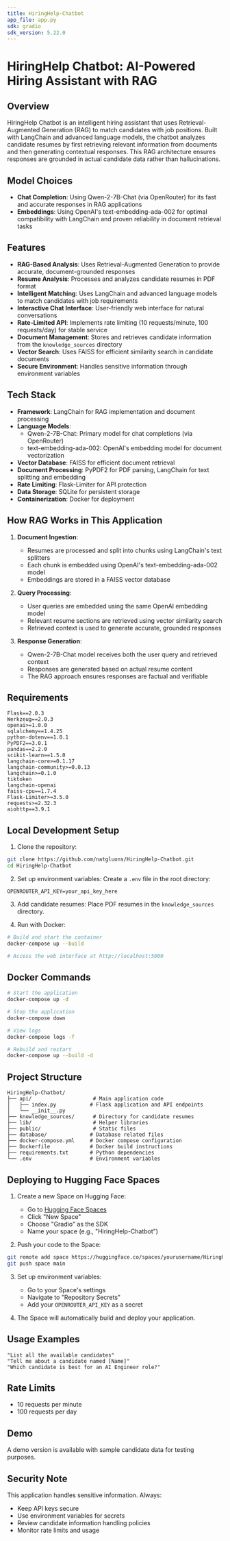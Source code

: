 ```yaml
---
title: HiringHelp-Chatbot
app_file: app.py
sdk: gradio
sdk_version: 5.22.0
---
```

# HiringHelp Chatbot: AI-Powered Hiring Assistant with RAG

## Overview
HiringHelp Chatbot is an intelligent hiring assistant that uses Retrieval-Augmented Generation (RAG) to match candidates with job positions. Built with LangChain and advanced language models, the chatbot analyzes candidate resumes by first retrieving relevant information from documents and then generating contextual responses. This RAG architecture ensures responses are grounded in actual candidate data rather than hallucinations.

## Model Choices
- **Chat Completion**: Using Qwen-2-7B-Chat (via OpenRouter) for its fast and accurate responses in RAG applications
- **Embeddings**: Using OpenAI's text-embedding-ada-002 for optimal compatibility with LangChain and proven reliability in document retrieval tasks

## Features
- **RAG-Based Analysis**: Uses Retrieval-Augmented Generation to provide accurate, document-grounded responses
- **Resume Analysis**: Processes and analyzes candidate resumes in PDF format
- **Intelligent Matching**: Uses LangChain and advanced language models to match candidates with job requirements
- **Interactive Chat Interface**: User-friendly web interface for natural conversations
- **Rate-Limited API**: Implements rate limiting (10 requests/minute, 100 requests/day) for stable service
- **Document Management**: Stores and retrieves candidate information from the `knowledge_sources` directory
- **Vector Search**: Uses FAISS for efficient similarity search in candidate documents
- **Secure Environment**: Handles sensitive information through environment variables

## Tech Stack
- **Framework**: LangChain for RAG implementation and document processing
- **Language Models**:
  - Qwen-2-7B-Chat: Primary model for chat completions (via OpenRouter)
  - text-embedding-ada-002: OpenAI's embedding model for document vectorization
- **Vector Database**: FAISS for efficient document retrieval
- **Document Processing**: PyPDF2 for PDF parsing, LangChain for text splitting and embedding
- **Rate Limiting**: Flask-Limiter for API protection
- **Data Storage**: SQLite for persistent storage
- **Containerization**: Docker for deployment

## How RAG Works in This Application
1. **Document Ingestion**:
   - Resumes are processed and split into chunks using LangChain's text splitters
   - Each chunk is embedded using OpenAI's text-embedding-ada-002 model
   - Embeddings are stored in a FAISS vector database

2. **Query Processing**:
   - User queries are embedded using the same OpenAI embedding model
   - Relevant resume sections are retrieved using vector similarity search
   - Retrieved context is used to generate accurate, grounded responses

3. **Response Generation**:
   - Qwen-2-7B-Chat model receives both the user query and retrieved context
   - Responses are generated based on actual resume content
   - The RAG approach ensures responses are factual and verifiable

## Requirements
```
Flask==2.0.3
Werkzeug==2.0.3
openai>=1.0.0
sqlalchemy==1.4.25
python-dotenv==1.0.1
PyPDF2==3.0.1
pandas==2.2.0
scikit-learn==1.5.0
langchain-core>=0.1.17
langchain-community>=0.0.13
langchain>=0.1.0
tiktoken
langchain-openai
faiss-cpu==1.7.4
Flask-Limiter>=3.5.0
requests>=2.32.3
aiohttp==3.9.1
```

## Local Development Setup

1. Clone the repository:
```bash
git clone https://github.com/natgluons/HiringHelp-Chatbot.git
cd HiringHelp-Chatbot
```

2. Set up environment variables:
Create a `.env` file in the root directory:
```
OPENROUTER_API_KEY=your_api_key_here
```

3. Add candidate resumes:
Place PDF resumes in the `knowledge_sources` directory.

4. Run with Docker:
```bash
# Build and start the container
docker-compose up --build

# Access the web interface at http://localhost:5000
```

## Docker Commands
```bash
# Start the application
docker-compose up -d

# Stop the application
docker-compose down

# View logs
docker-compose logs -f

# Rebuild and restart
docker-compose up --build -d
```

## Project Structure
```
HiringHelp-Chatbot/
├── api/                    # Main application code
│   ├── index.py           # Flask application and API endpoints
│   └── __init__.py
├── knowledge_sources/      # Directory for candidate resumes
├── lib/                    # Helper libraries
├── public/                 # Static files
├── database/              # Database related files
├── docker-compose.yml     # Docker compose configuration
├── Dockerfile             # Docker build instructions
├── requirements.txt       # Python dependencies
└── .env                   # Environment variables
```

## Deploying to Hugging Face Spaces

1. Create a new Space on Hugging Face:
   - Go to [Hugging Face Spaces](https://huggingface.co/spaces)
   - Click "New Space"
   - Choose "Gradio" as the SDK
   - Name your space (e.g., "HiringHelp-Chatbot")

2. Push your code to the Space:
```bash
git remote add space https://huggingface.co/spaces/yourusername/HiringHelp-Chatbot
git push space main
```

3. Set up environment variables:
   - Go to your Space's settings
   - Navigate to "Repository Secrets"
   - Add your `OPENROUTER_API_KEY` as a secret

4. The Space will automatically build and deploy your application.

## Usage Examples
```
"List all the available candidates"
"Tell me about a candidate named [Name]"
"Which candidate is best for an AI Engineer role?"
```

## Rate Limits
- 10 requests per minute
- 100 requests per day

## Demo
A demo version is available with sample candidate data for testing purposes.

## Security Note
This application handles sensitive information. Always:
- Keep API keys secure
- Use environment variables for secrets
- Review candidate information handling policies
- Monitor rate limits and usage
